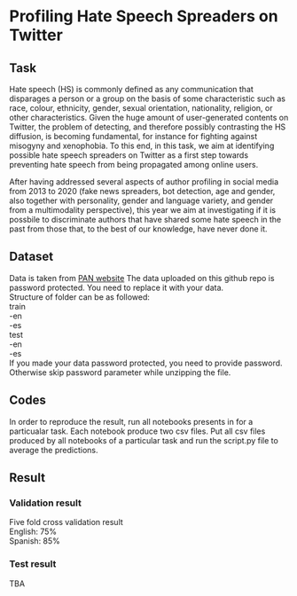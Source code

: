 # Profiling Hate Speech Spreaders on Twitter

## Task  
Hate speech (HS) is commonly defined as any communication that disparages a person or a group on the basis of some characteristic such as race, colour, ethnicity, gender, sexual orientation, nationality, religion, or other characteristics. Given the huge amount of user-generated contents on Twitter, the problem of detecting, and therefore possibly contrasting the HS diffusion, is becoming fundamental, for instance for fighting against misogyny and xenophobia. To this end, in this task, we aim at identifying possible hate speech spreaders on Twitter as a first step towards preventing hate speech from being propagated among online users.

After having addressed several aspects of author profiling in social media from 2013 to 2020 (fake news spreaders, bot detection, age and gender, also together with personality, gender and language variety, and gender from a multimodality perspective), this year we aim at investigating if it is possbile to discriminate authors that have shared some hate speech in the past from those that, to the best of our knowledge, have never done it.

## Dataset  
Data is taken from [PAN website](https://pan.webis.de/clef21/pan21-web/author-profiling.html)
The data uploaded on this github repo is password protected. You need to replace it with your data.   
Structure of folder can be as followed:  
train   
-en  
-es  
test  
-en  
-es  
If you made your data password protected, you need to provide password. Otherwise skip password parameter while unzipping the file.

## Codes
In order to reproduce the result, run all notebooks presents in for a particualar task. Each notebook produce two csv files.
Put all csv files produced by all notebooks of a particular task and run the script.py file to average the predictions. 

## Result
### Validation result  
Five fold cross validation result  
English: 75%   
Spanish: 85%   
### Test result 
TBA
